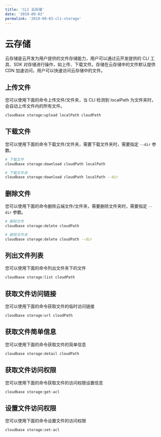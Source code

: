 ```yaml
---
title: 'CLI 云存储'
date: '2019-09-03'
permalink: '2019-09-03-cli-storage'
---
```

# 云存储

云存储是云开发为用户提供的文件存储能力，用户可以通过云开发提供的 CLI 工具、SDK 对存储进行操作，如上传、下载文件。存储在云存储中的文件默认提供 CDN 加速访问，用户可以快速访问云存储中的文件。

## 上传文件

您可以使用下面的命令上传文件/文件夹，当 CLI 检测到 localPath 为文件夹时，会自动上传文件内的所有文件。

```sh
cloudbase storage:upload localPath cloudPath
```

## 下载文件

您可以使用下面的命令下载文件/文件夹，需要下载文件夹时，需要指定 `--dir` 参数。

```sh
# 下载文件
cloudbase storage:download cloudPath localPath

# 下载文件夹
cloudbase storage:download cloudPath localPath --dir
```

## 删除文件

您可以使用下面的命令删除云端文件/文件夹，需要删除文件夹时，需要指定 `--dir` 参数。

```sh
# 删除文件
cloudbase storage:delete cloudPath

# 删除文件夹
cloudbase storage:delete cloudPath --dir
```


## 列出文件列表

您可以使用下面的命令列出文件夹下的文件

```sh
cloudbase storage:list cloudPath
```

## 获取文件访问链接

您可以使用下面的命令获取文件的临时访问链接

```sh
cloudbase storage:url cloudPath
```

## 获取文件简单信息

您可以使用下面的命令获取文件的简单信息

```sh
cloudbase storage:detail cloudPath
```

## 获取文件访问权限

您可以使用下面的命令获取文件的访问权限设置信息

```sh
cloudbase storage:get-acl
```

## 设置文件访问权限

您可以使用下面的命令设置文件的访问权限

```sh
cloudbase storage:set-acl
```